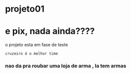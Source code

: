 # projeto01
 
 <h1> e pix, nada ainda????  </h1>
 <p> o projeto esta em fase de teste </p> 

 ```
 cruzeiro é o melhor time
 ```
 
  
<h3>nao da pra roubar uma loja de arma , la tem armas</h3>
